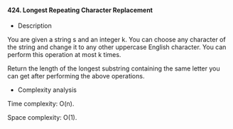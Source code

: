 #### 424. Longest Repeating Character Replacement

* Description

You are given a string s and an integer k. You can choose any character of the string and change it to any other uppercase English character. You can perform this operation at most k times.

Return the length of the longest substring containing the same letter you can get after performing the above operations.

* Complexity analysis

Time complexity: O(n).

Space complexity: O(1).
